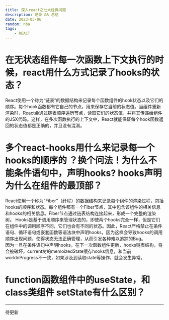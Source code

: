 ```yaml
---
title: 深入react之七大经典问题
description: 记录 && 总结
date: 2023-05-06
random: nba
tags:
    - REACT
---
```



# 在无状态组件每一次函数上下文执行的时候，react用什么方式记录了hooks的状态？
React使用一个称为“链表”的数据结构来记录每个函数组件的hook状态以及它们的顺序。每个hook函数都有它自己的节点，用来保存它当前的状态值。当组件重新渲染时，React会通过链表顺序遍历节点，读取它们的状态值，并将其传递给组件的JSX代码。这样，在多次函数执行的上下文中，React就能保证每个hook函数返回的状态值都是正确的，并且没有混淆。  


# 多个react-hooks用什么来记录每一个hooks的顺序的 ？换个问法！为什么不能条件语句中，声明hooks? hooks声明为什么在组件的最顶部？
React使用一个称为“Fiber”（纤程）的数据结构来记录每个组件的渲染过程，包括hooks的顺序和状态。每个组件都有一个Fiber节点，其中包含该组件的相关信息和hooks的相关信息。Fiber节点通过链表结构连接起来，形成一个完整的渲染树。
Hooks是基于调用顺序来管理状态的，即使两个hooks完全一样，但是它们在组件中的调用顺序不同，它们也会有不同的状态。因此，React严格禁止在条件语句、循环语句或嵌套函数等语法块中声明hooks，因为这样会导致hooks的调用顺序出现问题，使得状态无法正确管理，从而引发各种难以追踪的Bug。  
因为一旦在条件语句中声明hooks，在下一次函数组件更新，hooks链表结构，将会被破坏，current树的memoizedState缓存hooks信息，和当前workInProgress不一致，如果涉及到读取state等操作，就会发生异常。 


# function函数组件中的useState，和 class类组件 setState有什么区别？

---
待更新　　
